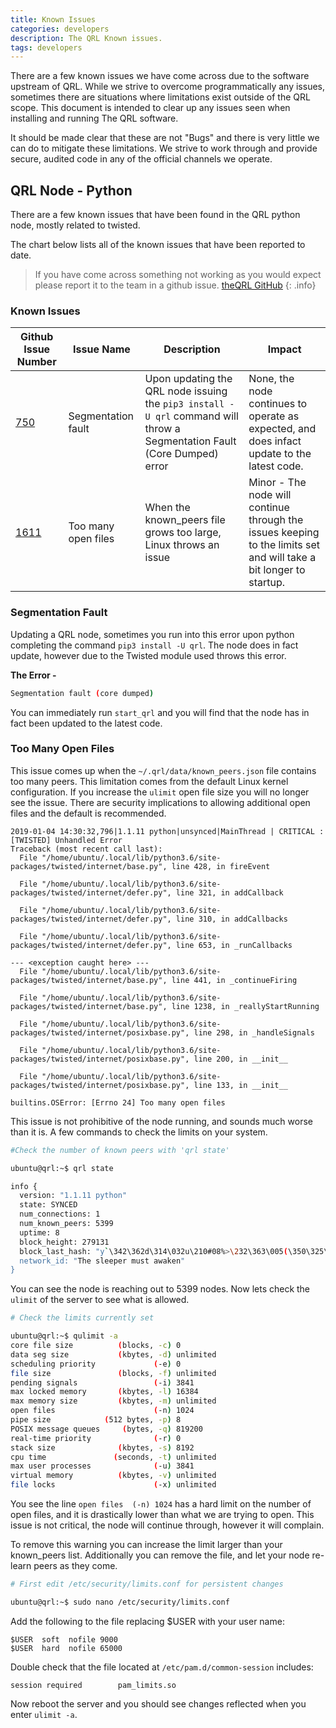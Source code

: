```yaml
---
title: Known Issues
categories: developers
description: The QRL Known issues.
tags: developers
---
```


There are a few known issues we have come across due to the software upstream of QRL. While we strive to overcome programmatically any issues, sometimes there are situations where limitations exist outside of the QRL scope. This document is intended to clear up any issues seen when installing and running The QRL software. 

It should be made clear that these are not "Bugs" and there is very little we can do to mitigate these limitations. We strive to work through and provide secure, audited code in any of the official channels we operate.





## QRL Node - Python

There are a few known issues that have been found in the QRL python node, mostly related to twisted.

The chart below lists all of the known issues that have been reported to date.

> If you have come across something not working as you would expect please report it to the team in a github issue. [theQRL GitHub](https://github.com/theqrl/qrl/issues)
{: .info}

### Known Issues

| Github Issue Number | Issue Name | Description | Impact |
|--------------|------------|-------------|--------|
| [750](https://github.com/theQRL/QRL/issues/750) | Segmentation fault | Upon updating the QRL node issuing the `pip3 install -U qrl` command will throw a Segmentation Fault (Core Dumped) error | None, the node continues to operate as expected, and does infact update to the latest code. |
| [1611](https://github.com/theQRL/QRL/issues/1611) | Too many open files | When the known_peers file grows too large, Linux throws an issue | Minor - The node will continue through the issues keeping to the limits set and will take a bit longer to startup. |


### Segmentation Fault

Updating a QRL node, sometimes you run into this error upon  python completing the command `pip3 install -U qrl`. The node does in fact update, however due to the Twisted module used throws this error. 

**The Error -**

```bash
Segmentation fault (core dumped)
```

You can immediately run `start_qrl` and you will find that the node has in fact been updated to the latest code.



### Too Many Open Files


This issue comes up when the `~/.qrl/data/known_peers.json` file contains too many peers. This limitation comes from the default Linux kernel configuration. If you increase the `ulimit` open file size you will no longer see the issue. There are security implications to allowing additional open files and the default is recommended. 


```
2019-01-04 14:30:32,796|1.1.11 python|unsynced|MainThread | CRITICAL : [TWISTED] Unhandled Error
Traceback (most recent call last):
  File "/home/ubuntu/.local/lib/python3.6/site-packages/twisted/internet/base.py", line 428, in fireEvent
    
  File "/home/ubuntu/.local/lib/python3.6/site-packages/twisted/internet/defer.py", line 321, in addCallback
    
  File "/home/ubuntu/.local/lib/python3.6/site-packages/twisted/internet/defer.py", line 310, in addCallbacks
    
  File "/home/ubuntu/.local/lib/python3.6/site-packages/twisted/internet/defer.py", line 653, in _runCallbacks
    
--- <exception caught here> ---
  File "/home/ubuntu/.local/lib/python3.6/site-packages/twisted/internet/base.py", line 441, in _continueFiring
    
  File "/home/ubuntu/.local/lib/python3.6/site-packages/twisted/internet/base.py", line 1238, in _reallyStartRunning
    
  File "/home/ubuntu/.local/lib/python3.6/site-packages/twisted/internet/posixbase.py", line 298, in _handleSignals
    
  File "/home/ubuntu/.local/lib/python3.6/site-packages/twisted/internet/posixbase.py", line 200, in __init__
    
  File "/home/ubuntu/.local/lib/python3.6/site-packages/twisted/internet/posixbase.py", line 133, in __init__
    
builtins.OSError: [Errno 24] Too many open files

```

This issue is not prohibitive of the node running, and sounds much worse than it is. A few commands to check the limits on your system.

```bash
#Check the number of known peers with 'qrl state'

ubuntu@qrl:~$ qrl state

info {
  version: "1.1.11 python"
  state: SYNCED
  num_connections: 1
  num_known_peers: 5399
  uptime: 8
  block_height: 279131
  block_last_hash: "y`\342\362d\314\032u\210#08%>\232\363\005(\350\325\257.GzYhFg\001\000\000\000"
  network_id: "The sleeper must awaken"
}

```

You can see the node is reaching out to 5399 nodes. Now lets check the `ulimit` of the server to see what is allowed.

```bash
# Check the limits currently set

ubuntu@qrl:~$ qulimit -a
core file size          (blocks, -c) 0
data seg size           (kbytes, -d) unlimited
scheduling priority             (-e) 0
file size               (blocks, -f) unlimited
pending signals                 (-i) 3841
max locked memory       (kbytes, -l) 16384
max memory size         (kbytes, -m) unlimited
open files                      (-n) 1024
pipe size            (512 bytes, -p) 8
POSIX message queues     (bytes, -q) 819200
real-time priority              (-r) 0
stack size              (kbytes, -s) 8192
cpu time               (seconds, -t) unlimited
max user processes              (-u) 3841
virtual memory          (kbytes, -v) unlimited
file locks                      (-x) unlimited


```

You see the line `open files  (-n) 1024` has a hard limit on the number of open files, and it is drastically lower than what we are trying to open. This issue is not critical, the node will continue through, however it will complain.

To remove this warning you can increase the limit larger than your known_peers list. Additionally you can remove the file, and let your node re-learn peers as they come.

```bash
# First edit /etc/security/limits.conf for persistent changes

ubuntu@qrl:~$ sudo nano /etc/security/limits.conf
```

Add the following to the file replacing $USER with your user name:

```
$USER  soft  nofile 9000
$USER  hard  nofile 65000
```

Double check that the file located at `/etc/pam.d/common-session` includes:

```
session required        pam_limits.so
```

Now reboot the server and you should see changes reflected when you enter `ulimit -a`.
